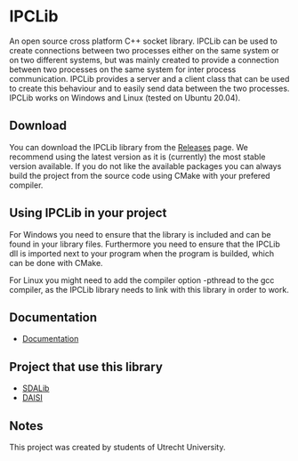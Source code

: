 # IPCLib

An open source cross platform C++ socket library. 
IPCLib can be used to create connections between two processes either on the same system or on two different systems, but was mainly created to provide a connection between two processes on the same system for inter process communication. IPCLib provides a server and a client class that can be used to create this behaviour and to easily send data between the two processes. IPCLib works on Windows and Linux (tested on Ubuntu 20.04).

## Download

You can download the IPCLib library from the [Releases](https://github.com/red-panda-productions/ipc-lib/releases) page. We recommend using the latest version as it is (currently) the most stable version available. If you do not like the available packages you can always build the project from the source code using CMake with your prefered compiler.

## Using IPCLib in your project

For Windows you need to ensure that the library is included and can be found in your library files. Furthermore you need to ensure that the IPCLib dll is imported next to your program when the program is builded, which can be done with CMake. 

For Linux you might need to add the compiler option -pthread to the gcc compiler, as the IPCLib library needs to link with this library in order to work.

## Documentation

- [Documentation](https://github.com/red-panda-productions/ipc-lib/DOCUMENTATION.md)

## Project that use this library

- [SDALib](https://github.com/red-panda-productions/SDALib)
- [DAISI](https://github.com/red-panda-productions/speed-dreams)

## Notes

This project was created by students of Utrecht University.

